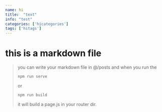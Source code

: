 ```yaml
---
name: hi
title:  "text"
info: "test"
categories: ['hicategories']
tags: ['hitags']
---
```


# this is a markdown file

> you can write your markdown file in @/posts and when you run the
> ```shell
> npm run serve
> ```
> or 
> ```shell
> npm run build
> ```
> it will build a page.js in your router dir.